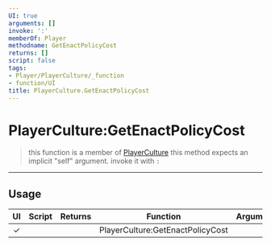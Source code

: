 ```yaml
---
UI: true
arguments: []
invoke: ':'
memberOf: Player
methodname: GetEnactPolicyCost
returns: []
script: false
tags:
- Player/PlayerCulture/_function
- function/UI
title: PlayerCulture.GetEnactPolicyCost
---
```

# PlayerCulture:GetEnactPolicyCost
> this function is a member of [PlayerCulture](civ-6/lua/PlayerCulture.md)
> this method expects an implicit "self" argument. invoke it with `:`
-----
## Usage
|  UI | Script | Returns | Function | Arguments |
|:---:|:------:|-------:|:--------:|:---------|
|✓| ||PlayerCulture:GetEnactPolicyCost||

